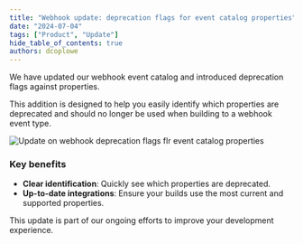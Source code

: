 ```yaml
---
title: "Webhook update: deprecation flags for event catalog properties"
date: "2024-07-04"
tags: ["Product", "Update"]
hide_table_of_contents: true
authors: dcoplowe
---
```


We have updated our webhook event catalog and introduced deprecation flags against properties.

<!--truncate-->

This addition is designed to help you easily identify which properties are deprecated and should no longer be used when building to a webhook event type.

![Update on webhook deprecation flags flr event catalog properties](/img/updates/20240704-webhook-event-catalog-deprecation-flags.png)


### Key benefits

- **Clear identification**: Quickly see which properties are deprecated.
- **Up-to-date integrations**: Ensure your builds use the most current and supported properties.

This update is part of our ongoing efforts to improve your development experience.
